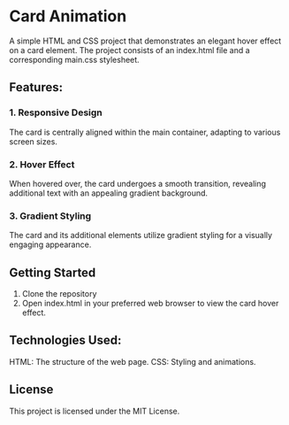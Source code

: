 # Card Animation
A simple HTML and CSS project that demonstrates an elegant hover effect on a card element. The project consists of an index.html file and a corresponding main.css stylesheet.

## Features:
### 1. Responsive Design
The card is centrally aligned within the main container, adapting to various screen sizes.

### 2. Hover Effect
When hovered over, the card undergoes a smooth transition, revealing additional text with an appealing gradient background.

### 3. Gradient Styling
The card and its additional elements utilize gradient styling for a visually engaging appearance.

## Getting Started
1. Clone the repository
2. Open index.html in your preferred web browser to view the card hover effect.

## Technologies Used:
HTML: The structure of the web page.
CSS: Styling and animations.

## License
This project is licensed under the MIT License.
